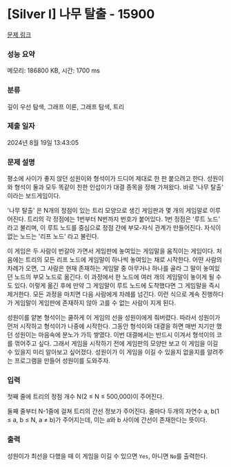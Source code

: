 # [Silver I] 나무 탈출 - 15900 

[문제 링크](https://www.acmicpc.net/problem/15900) 

### 성능 요약

메모리: 186800 KB, 시간: 1700 ms

### 분류

깊이 우선 탐색, 그래프 이론, 그래프 탐색, 트리

### 제출 일자

2024년 8월 19일 13:43:05

### 문제 설명

<p>평소에 사이가 좋지 않던 성원이와 형석이가 드디어 제대로 한 판 붙으려고 한다. 성원이와 형석이 둘과 모두 똑같이 친한 인섭이가 대결 종목을 정해 가져왔다. 바로 '나무 탈출' 이라는 보드게임이다.</p>

<p>'나무 탈출' 은 N개의 정점이 있는 트리 모양으로 생긴 게임판과 몇 개의 게임말로 이루어진다. 트리의 각 정점에는 1번부터 N번까지 번호가 붙어있다. 1번 정점은 '루트 노드' 라고 불리며, 이 루트 노드를 중심으로 정점 간에 부모-자식 관계가 만들어진다. 자식이 없는 노드는 '리프 노드' 라고 불린다.</p>

<p>이 게임은 두 사람이 번갈아 가면서 게임판에 놓여있는 게임말을 움직이는 게임이다. 처음에는 트리의 모든 리프 노드에 게임말이 하나씩 놓여있는 채로 시작한다. 어떤 사람의 차례가 오면, 그 사람은 현재 존재하는 게임말 중 아무거나 하나를 골라 그 말이 놓여있던 노드의 부모 노드로 옮긴다. 이 과정에서 한 노드에 여러 개의 게임말이 놓이게 될 수도 있다. 이렇게 옮긴 후에 만약 그 게임말이 루트 노드에 도착했다면 그 게임말을 즉시 제거한다. 모든 과정을 마치면 다음 사람에게 차례를 넘긴다. 이런 식으로 계속 진행하다가 게임말이 게임판에 존재하지 않아 고를 수 없는 사람이 지게 된다.</p>

<p>성원이를 얕본 형석이는 쿨하게 이 게임의 선을 성원이에게 줘버렸다. 따라서 성원이가 먼저 시작하고 형석이가 나중에 시작한다. 그동안 형석이와 대결을 하면 매번 지기만 했던 성원이는 마음속에 분노가 가득 쌓였다. 이번 대결에서는 반드시 이겨서 형석이의 코를 꺾어주고 싶다. 그래서 게임을 시작하기 전에 게임판의 모양만 보고 이 게임을 이길 수 있을지 미리 알아보고 싶어졌다. 성원이가 이 게임을 이길 수 있을지 없을지를 알려주는 프로그램을 만들어 성원이를 도와주자.</p>

### 입력 

 <p>첫째 줄에 트리의 정점 개수 N(2 ≤ N ≤ 500,000)이 주어진다.</p>

<p>둘째 줄부터 N-1줄에 걸쳐 트리의 간선 정보가 주어진다. 줄마다 두개의 자연수 a, b(1 ≤ a, b ≤ N, a ≠ b)가 주어지는데, 이는 a와 b 사이에 간선이 존재한다는 뜻이다.</p>

### 출력 

 <p>성원이가 최선을 다했을 때 이 게임을 이길 수 있으면 <code>Yes</code>, 아니면 <code>No</code>를 출력한다.</p>

